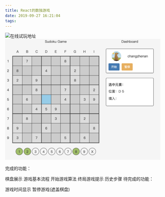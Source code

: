 ```yaml
---
title: React的数独游戏
date: 2019-09-27 16:21:04
tags:
---
```

![在线试玩地址](changzhn.github.io/sudoku/)
![](https://github.com/changzhn/sudoku/raw/master/README.assets/Snipaste_01.png)

完成的功能：

棋盘展示
游戏基本流程
开始游戏算法
终局游戏提示
历史步骤
待完成的功能：

游戏时间显示
暂停游戏(遮盖棋盘)